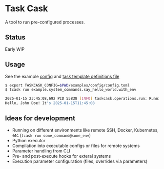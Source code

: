 # Task Cask

A tool to run pre-configured processes.

## Status

Early WIP

## Usage

See the example [config](examples/config/config.toml) and [task template definitions file](examples/task_templates/system_commands.yaml) 

```bash
$ export TASKCASK_CONFIG=$PWD/examples/config/config.toml 
$ tcask run example.system_commands.say_hello_world.with_env

2025-01-15 23:45:08,692 PID 55838 [INFO] taskcask.operations.run: Running a command...
Hello, John Doe! It's 2025-01-15T11:45:08
```

## Ideas for development

- Running on different environments like remote SSH, Docker, Kubernetes, etc (`tcask run some_command@some_env`)
- Python executor
- Compilation into executable configs or files for remote systems
- Parameter handling from CLI
- Pre- and post-execute hooks for exteral systems
- Execution parameter configuration (files, overrides via parameters)